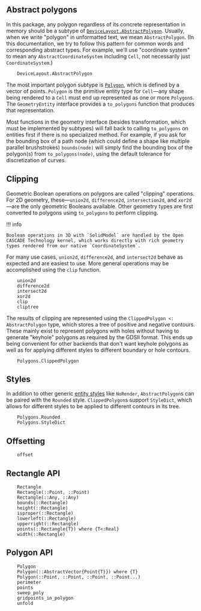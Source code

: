 ## Abstract polygons

In this package, any polygon regardless of its concrete representation in memory
should be a subtype of [`DeviceLayout.AbstractPolygon`](@ref). Usually, when we write "polygon" in unformatted text, we mean `AbstractPolygon`. (In this documentation, we try to follow this pattern for common words and corresponding abstract types. For example, we'll use "coordinate system" to mean any `AbstractCoordinateSystem` including `Cell`, not necessarily just `CoordinateSystem`.)

```@docs
    DeviceLayout.AbstractPolygon
```

The most important polygon subtype is [`Polygon`](@ref), which is defined by a vector of points. `Polygon` is the primitive entity type for `Cell`—any shape being rendered to a `Cell` must end up represented as one or more `Polygon`s. The `GeometryEntity` interface provides a `to_polygons` function that produces that representation.

Most functions in the geometry interface (besides transformation, which must be implemented by subtypes) will fall back to calling `to_polygons` on entities first if there is no specialized method.
For example, if you ask for the bounding box of a path node (which could define a shape like multiple parallel brushstrokes) `bounds(node)` will simply find the bounding box of the polygon(s) from `to_polygons(node)`, using the default tolerance for discretization of curves.

## Clipping

Geometric Boolean operations on polygons are called "clipping" operations. For 2D geometry, these—`union2d`, `difference2d`, `intersection2d`, and `xor2d`—are the only geometric Booleans available. Other geometry types are first converted to polygons using `to_polygons` to perform clipping.

!!! info
    
    Boolean operations in 3D with `SolidModel` are handled by the Open CASCADE Technology kernel, which works directly with rich geometry types rendered from our native `CoordinateSystem`.

For many use cases, `union2d`, `difference2d`, and `intersect2d` behave as expected and are easiest to use.
More general operations may be accomplished using the `clip` function.

```@docs
    union2d
    difference2d
    intersect2d
    xor2d
    clip
    cliptree
```

The results of clipping are represented using the `ClippedPolygon <: AbstractPolygon` type, which stores a tree of positive and negative contours. These mainly exist to represent polygons with holes without having to generate "keyhole" polygons as required by the GDSII format. This ends up being convenient for other backends that don't want keyhole polygons as well as for applying different styles to different boundary or hole contours.

```@docs
    Polygons.ClippedPolygon
```

## Styles

In addition to other generic [entity styles](entitystyles.md) like `NoRender`, `AbstractPolygon`s can be paired with the `Rounded` style. `ClippedPolygon`s support `StyleDict`, which allows for different styles to be applied to different contours in its tree.

```@docs
    Polygons.Rounded
    Polygons.StyleDict
```

## Offsetting

```@docs
    offset
```

## Rectangle API

```@docs
    Rectangle
    Rectangle(::Point, ::Point)
    Rectangle(::Any, ::Any)
    bounds(::Rectangle)
    height(::Rectangle)
    isproper(::Rectangle)
    lowerleft(::Rectangle)
    upperright(::Rectangle)
    points(::Rectangle{T}) where {T<:Real}
    width(::Rectangle)
```

## Polygon API

```@docs
    Polygon
    Polygon(::AbstractVector{Point{T}}) where {T}
    Polygon(::Point, ::Point, ::Point, ::Point...)
    perimeter
    points
    sweep_poly
    gridpoints_in_polygon
    unfold
```
